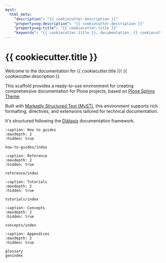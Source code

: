 ```yaml
---
myst:
  html_meta:
    "description": "{{ cookiecutter.description }}"
    "property=og:description": "{{ cookiecutter.description }}"
    "property=og:title": "{{ cookiecutter.title }}"
    "keywords": "{{ cookiecutter.title }}, documentation, {{ cookiecutter.description }}"
---
```


# {{ cookiecutter.title }}

Welcome to the documentation for {{ cookiecutter.title }}!
{{ cookiecutter.description }}

This scaffold provides a ready-to-use environment for creating comprehensive documentation for Plone projects, based on [Plone Sphinx Theme](https://github.com/plone/plone-sphinx-theme).

Built with [Markedly Structured Text (MyST)](https://myst-parser.readthedocs.io/en/latest/), this environment supports rich formatting, directives, and extensions tailored for technical documentation.

It's structured following the [Diátaxis](https://diataxis.fr/) documentation framework.

```{toctree}
:caption: How to guides
:maxdepth: 2
:hidden: true

how-to-guides/index
```

```{toctree}
:caption: Reference
:maxdepth: 2
:hidden: true

reference/index
```

```{toctree}
:caption: Tutorials
:maxdepth: 2
:hidden: true

tutorials/index
```

```{toctree}
:caption: Concepts
:maxdepth: 2
:hidden: true

concepts/index
```

```{toctree}
:caption: Appendices
:maxdepth: 2
:hidden: true

glossary
genindex
```
